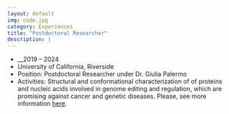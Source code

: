 ```yaml
---
layout: default
img: code.jpg
category: Experiences
title: "Postdoctoral Researcher"
description: |
---
```


* __2019 – 2024
* University of California, Riverside
* Position: Postdoctoral Researcher under Dr. Giulia Palermo
* Activities: Structural and conformational characterization of of proteins and nucleic acids involved in genome editing and regulation, which are promising against cancer and genetic diseases. Please, see more information [here](https://palermolab.com/research/).
